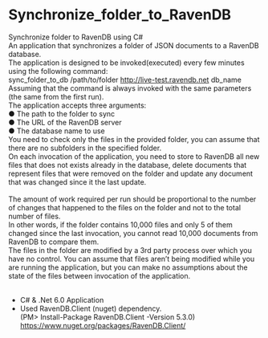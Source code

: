 # Synchronize_folder_to_RavenDB
Synchronize folder to RavenDB using C#<br />
An application that synchronizes a folder of JSON documents to a RavenDB database.<br />
The application is designed to be invoked(executed) every few minutes using the following command:<br />
	sync_folder_to_db /path/to/folder http://live-test.ravendb.net db_name<br />
Assuming that the command is always invoked with the same parameters (the same from the first run).<br />
The application accepts three arguments:<br />
●	The path to the folder to sync<br />
●	The URL of the RavenDB server<br />
●	The database name to use<br />
You need to check only the files in the provided folder, you can assume that there are no subfolders in the specified folder.<br />
On each invocation of the application, you need to store to RavenDB all new files that does not exists already in the database, delete documents that represent files that were removed on the folder and update any document that was changed since it the last update.<br /><br />
The amount of work required per run should be proportional to the number of changes that happened to the files on the folder and not to the total number of files. <br />
In other words, if the folder contains 10,000 files and only 5 of them changed since the last invocation, you cannot read 10,000 documents from RavenDB to compare them.<br />
The files in the folder are modified by a 3rd party process over which you have no control. You can assume that files aren’t being modified while you are running the application, 
but you can make no assumptions about the state of the files between invocation of the application.
<br />
<br />
* C# & .Net 6.0 Application <br />
* Used RavenDB.Client (nuget) dependency.<br />
  (PM> Install-Package RavenDB.Client -Version 5.3.0)<br />
  https://www.nuget.org/packages/RavenDB.Client/<br />
